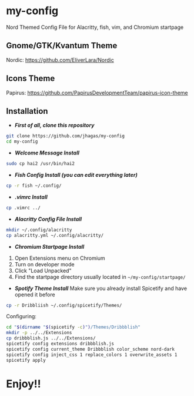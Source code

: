 # my-config
Nord Themed Config File for Alacritty, fish, vim, and Chromium startpage

## Gnome/GTK/Kvantum Theme
Nordic: https://github.com/EliverLara/Nordic

## Icons Theme
Papirus: https://github.com/PapirusDevelopmentTeam/papirus-icon-theme

## Installation
- ***First of all, clone this repository***
```bash
git clone https://github.com/jhagas/my-config
cd my-config
```

- ***Welcome Message Install***
```bash
sudo cp hai2 /usr/bin/hai2
```

- ***Fish Config Install (you can edit everything later)***
```bash
cp -r fish ~/.config/
```

- ***.vimrc Install***
```bash
cp .vimrc ../
```

- ***Alacritty Config File Install***
```bash
mkdir ~/.config/alacritty
cp alacritty.yml ~/.config/alacritty/
```

- ***Chromium Startpage Install***
1. Open Extensions menu on Chromium
2. Turn on developer mode
3. Click "Load Unpacked"
4. Find the startpage directory
usually located in
```~/my-config/startpage/```

- ***Spotify Theme Install***
Make sure you already install Spicetify and have opened it before
```bash
cp -r Dribbliish ~/.config/spicetify/Themes/
```
Configuring:
```bash
cd "$(dirname "$(spicetify -c)")/Themes/Dribbblish"
mkdir -p ../../Extensions
cp dribbblish.js ../../Extensions/
spicetify config extensions dribbblish.js
spicetify config current_theme Dribbblish color_scheme nord-dark
spicetify config inject_css 1 replace_colors 1 overwrite_assets 1
spicetify apply
```

# Enjoy!!
